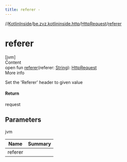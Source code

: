 ```yaml
---
title: referer -
---
```

//[KotlinInside](../../index.md)/[be.zvz.kotlininside.http](../index.md)/[HttpRequest](index.md)/[referer](referer.md)



# referer  
[jvm]  
Content  
open fun [referer](referer.md)(referer: [String](https://docs.oracle.com/javase/7/docs/api/java/lang/String.html)): [HttpRequest](index.md)  
More info  


Set the 'Referer' header to given value



#### Return  


request



## Parameters  
  
jvm  
  
|  Name|  Summary| 
|---|---|
| <a name="be.zvz.kotlininside.http/HttpRequest/referer/#java.lang.String/PointingToDeclaration/"></a>referer| <a name="be.zvz.kotlininside.http/HttpRequest/referer/#java.lang.String/PointingToDeclaration/"></a>
  
  



